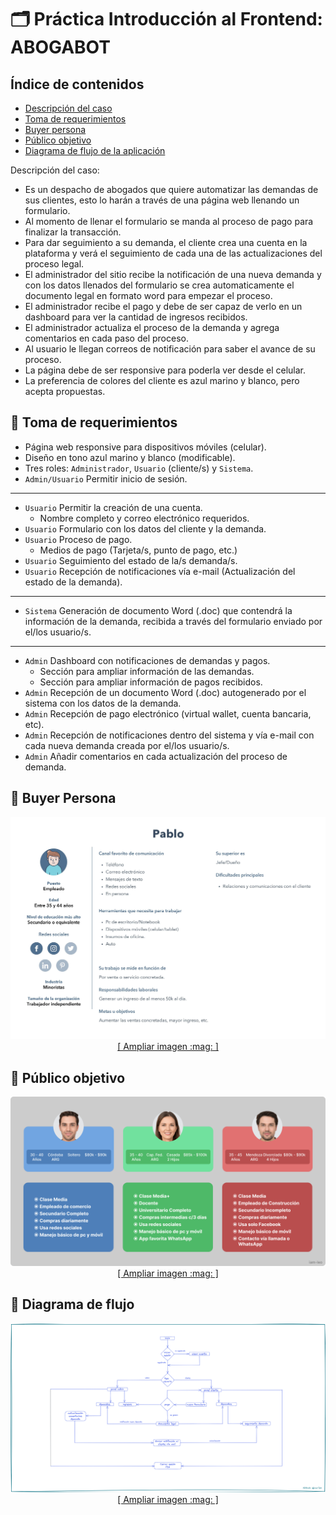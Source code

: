 # :card_index_dividers: Práctica Introducción al Frontend: **ABOGABOT**

## Índice de contenidos
* [Descripción del caso](#descripcion)
* [Toma de requerimientos](#requerimientos)
* [Buyer persona](#buyer-persona)
* [Público objetivo](#publico-obj)
* [Diagrama de flujo de la aplicación](#flujo)

<a name="descripcion"></a>
Descripción del caso:

- Es un despacho de abogados que quiere automatizar las demandas de sus clientes, esto lo harán a través de una página web llenando un formulario.
- Al momento de llenar el formulario se manda al proceso de pago para finalizar la transacción.
- Para dar seguimiento a su demanda, el cliente crea una cuenta en la plataforma y verá el seguimiento de cada una de las actualizaciones del proceso legal.
- El administrador del sitio recibe la notificación de una nueva demanda y con los datos llenados del formulario se crea automaticamente el documento legal en formato word para empezar el proceso.
- El administrador recibe el pago y debe de ser capaz de verlo en un dashboard para ver la cantidad de ingresos recibidos.
- El administrador actualiza el proceso de la demanda y agrega comentarios en cada paso del proceso.
- Al usuario le llegan correos de notificación para saber el avance de su proceso.
- La página debe de ser responsive para poderla ver desde el celular.
- La preferencia de colores del cliente es azul marino y blanco, pero acepta propuestas.

<a name="requerimientos"></a>
## :memo: Toma de requerimientos
- Página web responsive para dispositivos móviles (celular).
- Diseño en tono azul marino y blanco (modificable).
- Tres roles: `Administrador`, `Usuario` (cliente/s) y `Sistema`.
- `Admin/Usuario` Permitir inicio de sesión.
___
- `Usuario` Permitir la creación de una cuenta.
    - Nombre completo y correo electrónico requeridos.
- `Usuario` Formulario con los datos del cliente y la demanda.
- `Usuario` Proceso de pago.
    - Medios de pago (Tarjeta/s, punto de pago, etc.)
- `Usuario` Seguimiento del estado de la/s demanda/s.
- `Usuario` Recepción de notificaciones vía e-mail (Actualización del estado de la demanda).
___
- `Sistema` Generación de documento Word (.doc) que contendrá la información de la demanda, recibida a través del formulario enviado por el/los usuario/s.
___
- `Admin` Dashboard con notificaciones de demandas y pagos.
    - Sección para ampliar información de las demandas.
    - Sección para ampliar información de pagos recibidos.
- `Admin` Recepción de un documento Word (.doc) autogenerado por el sistema con los datos de la demanda.
- `Admin` Recepción de pago electrónico (virtual wallet, cuenta bancaria, etc).
- `Admin` Recepción de notificaciones dentro del sistema y vía e-mail con cada nueva demanda creada por el/los usuario/s.
- `Admin` Añadir comentarios en cada actualización del proceso de demanda.

<a name="buyer-persona"></a>
## :bust_in_silhouette: Buyer Persona

<div align="center">
    <img src="./buyer-persona.jpg" width="700px"><br>
    <a href="./buyer-persona.jpg" target="_blank">[ Ampliar imagen :mag: ]</a>
</div>

<a name="publico-obj"></a>
## :busts_in_silhouette: Público objetivo

<div align="center">
    <img src="./publico-objetivo.png" width="700px"><br>
    <a href="./publico-objetivo.png" target="_blank">[ Ampliar imagen :mag: ]</a>
</div>

<a name="flujo"></a>
## :twisted_rightwards_arrows: Diagrama de flujo

<div align="center">
    <img src="./flujo-abogaBot.png" width="700px"><br>
    <a href="./flujo-abogaBot.png" target="_blank">[ Ampliar imagen :mag: ]</a>
</div>